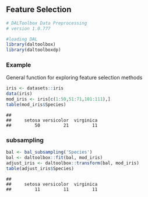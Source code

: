 ## Feature Selection


``` r
# DALToolbox Data Preprocessing
# version 1.0.777

#loading DAL
library(daltoolbox) 
library(daltoolboxdp)
```

### Example
General function for exploring feature selection methods


``` r
iris <- datasets::iris
data(iris)
mod_iris <- iris[c(1:50,51:71,101:111),]
table(mod_iris$Species)
```

```
## 
##     setosa versicolor  virginica 
##         50         21         11
```

### subsampling


``` r
bal <- bal_subsampling('Species')
bal <- daltoolbox::fit(bal, mod_iris)
adjust_iris <- daltoolbox::transform(bal, mod_iris)
table(adjust_iris$Species)
```

```
## 
##     setosa versicolor  virginica 
##         11         11         11
```

